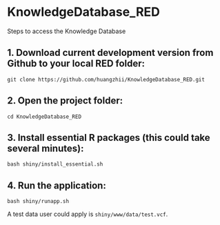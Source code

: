 # KnowledgeDatabase_RED
Steps to access the Knowledge Database

## 1. Download current development version from Github to your local RED folder:
```console
git clone https://github.com/huangzhii/KnowledgeDatabase_RED.git
```

## 2. Open the project folder:
```console
cd KnowledgeDatabase_RED
```

## 3. Install essential R packages (this could take several minutes):
```console
bash shiny/install_essential.sh
```

## 4. Run the application:
```console
bash shiny/runapp.sh
```
A test data user could apply is ```shiny/www/data/test.vcf```.
